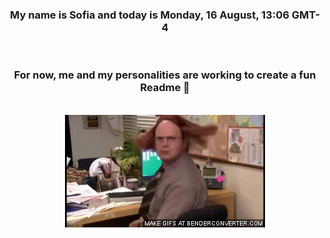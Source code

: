 


<div align="center">
<h3 >My name is Sofia and today is Monday, 16 August, 13:06 GMT-4</h3><br>
<h3 >For now, me and my personalities are working to create a fun Readme 👋
</h3><br>
<img src='img/dwight.gif' alt='working...'/>
</div>

